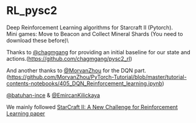# RL_pysc2
Deep Reinforcement Learning algorithms for Starcraft II (Pytorch).\
Mini games: Move to Beacon and Collect Mineral Shards (You need to download these before)\


Thanks to [@chagmgang](https://github.com/chagmgang) for providing an initial baseline for our state and actions.(https://github.com/chagmgang/pysc2_rl)

And another thanks to [@MorvanZhou](https://github.com/MorvanZhou) for the DQN part. (https://github.com/MorvanZhou/PyTorch-Tutorial/blob/master/tutorial-contents-notebooks/405_DQN_Reinforcement_learning.ipynb)

[@batuhan-ince](https://github.com/batuhan-ince) & [@EmircanKilickaya](https://github.com/EmircanKilickaya)

We mainly followed [StarCraft II: A New Challenge for Reinforcement Learning paper](https://deepmind.com/documents/110/sc2le.pdf)

